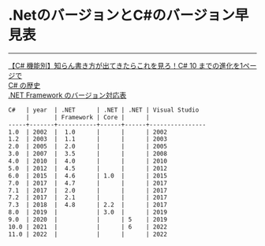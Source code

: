 # .NetのバージョンとC#のバージョン早見表

---

[【C# 機能別】知らん書き方が出てきたらこれを見ろ！C# 10 までの進化を1ページで](https://oita.oika.me/2021/12/23/csharp-10-history)  
[C# の歴史](https://docs.microsoft.com/ja-jp/dotnet/csharp/whats-new/csharp-version-history)  
[.NET Framework のバージョン対応表](https://qiita.com/nskydiving/items/3af8bab5a0a63ccb9893)  

``` txt : 早見表
C#   | year  | .NET      | .NET | .NET | Visual Studio
     |       | Framework | Core |      |
-----+-------+-----------+------+------+----------------
1.0  | 2002  |  1.0      |      |      | 2002
1.2  | 2003  |  1.1      |      |      | 2003
2.0  | 2005  |  2.0      |      |      | 2005
3.0  | 2007  |  3.5      |      |      | 2008
4.0  | 2010  |  4.0      |      |      | 2010
5.0  | 2012  |  4.5      |      |      | 2012
6.0  | 2015  |  4.6      | 1.0  |      | 2015
7.0  | 2017  |  4.7      |      |      | 2017
7.1  | 2017  |  2.0      |      |      | 2017
7.2  | 2017  |  2.1      |      |      | 2017
7.3  | 2018  |  4.8      | 2.2  |      | 2017
8.0  | 2019  |           | 3.0  |      | 2019
9.0  | 2020  |           |      | 5    | 2019
10.0 | 2021  |           |      | 6    | 2022
11.0 | 2022  |           |      |      | 2022
```
